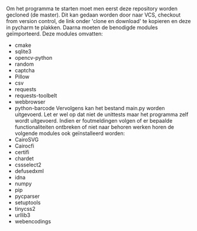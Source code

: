 Om het programma te starten moet men eerst deze repository worden gecloned (de master). Dit kan gedaan worden
door naar VCS, checkout from version control, de link onder 'clone en download' te kopieren en deze in pycharm te plakken. 
Daarna moeten de benodigde modules geïmporteerd. Deze modules omvatten:
- cmake
- sqlite3
- opencv-python
- random
- captcha
- Pillow
- csv
- requests
- requests-toolbelt
- webbrowser
- python-barcode
Vervolgens kan het bestand main.py worden uitgevoerd. Let er wel op dat niet de unittests maar het programma zelf wordt
uitgevoerd. Indien er foutmeldingen volgen of er bepaalde functionaliteiten ontbreken of niet naar behoren werken 
horen de volgende modules ook geïnstalleerd worden:
- CairoSVG
- Cairocfi
- certifi
- chardet
- cssselect2
- defusedxml
- idna
- numpy
- pip
- pycparser
- setuptools
- tinycss2
- urllib3
- webencodings
